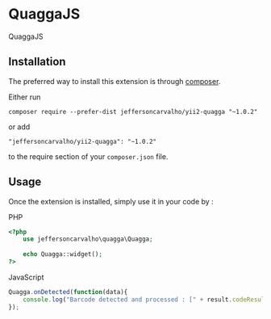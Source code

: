 QuaggaJS
========
QuaggaJS

Installation
------------

The preferred way to install this extension is through [composer](http://getcomposer.org/download/).

Either run

```
composer require --prefer-dist jeffersoncarvalho/yii2-quagga "~1.0.2"
```

or add

```
"jeffersoncarvalho/yii2-quagga": "~1.0.2"
```

to the require section of your `composer.json` file.


Usage
-----

Once the extension is installed, simply use it in your code by  :

PHP
```php
<?php
    use jeffersoncarvalho\quagga\Quagga;
   
    echo Quagga::widget(); 
?>

```

JavaScript
```javascript
Quagga.onDetected(function(data){
    console.log("Barcode detected and processed : [" + result.codeResult.code + "]", result);
});
```
